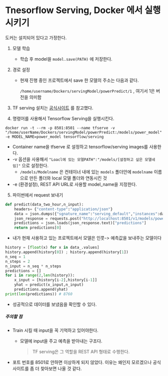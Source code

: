 # Tnesorflow Serving, Docker 에서 실행시키기

도커는 설치되어 있다고 가정한다.



1. 모델 학습

   * 학습 후 model을 `model.save(PATH)` 에 저장한다.

2. 경로 설정

   * 현재 진행 중인 프로젝트에서 save 한 모델의 주소는 다음과 같다.

     `/home/username/Dockers/servingModel/powerPredict/1` , 여기서 1은 버전을 의미함

3. TF serving 설치는 [공식사이트](https://www.tensorflow.org/install/docker?hl=ko) 를 참고했다.

4. 명령어를 사용해서 Tensorflow Serving을 실행시킨다.

`docker run -t --rm -p 8501:8501 --name tfserve -v "/home/userName/Dockers/servingModel/powerPredict:/models/power_model" -e MODEL_NAME=power_model tensorflow/serving`

* Container name을 tfserve 로 설정하고 tensorflow/serving images를 사용한다.
* -v 옵션을 사용해서 `"Loacl에 있는 모델PATH":"/models/[설정하고 싶은 모델네임]"` 으로 설정한다.
  * `/models/Modelname` 은 컨테이너 내에 있는 `models` 폴더안에 `modelname` 이름으로 만든 폴더와 local 모델 폴더와 연동시킨 것
* -e (환경설정),  REST API URL로 사용할 model_name을 지정한다.



5. 파이썬에서 request  보내기

```python
def predict(data_two_hour,n_input):
    headers= {"content-type":"application/json"}
    data = json.dumps({"sgnature_name":"serving_default","instances":data_two_hour})
    json_response = requests.post("http://localhost:8501/v1/models/power_model/versions/1:predict",data=data,headers=headers)
    predictions = json.loads(json_response.text)["predictions"]
    return predictions[0]
```

* 내가 현재 사용하고 있는 프로젝트에서 모델은 인풋-> 예측값을 보내주는 모델이다

```python
history = [float(x) for x in data_.values]
history.append(history[0]) ; history.append(history[1])
n_seq = 1
n_steps = 2
n_input = n_seq * n_steps
predictions = []
for i in range(2,len(history)):
    x_input = [history[i-2],history[i-1]]
    yhat = predict(x_input,n_input)
    predictions.append(yhat)
print(len(predictions)) # 8760
```

* 성공적으로 데이터를 보냈음을 확인할 수 있다.



##### 주의할 점

* Train 시킬 때 input을 꼭 기억하고 있어야한다.

  * 모델에 input을 주고 예측을 받아내는 구조다. 

    > TF serving은 그 역할을 REST API 형태로 수행한다.

* 포트 번호를 8501로 안하면 이상하게 되지 않았다. 이유는 왜인지 모르겠으나 공식사이트를 좀 더 찾아보면 나올 것 같다.